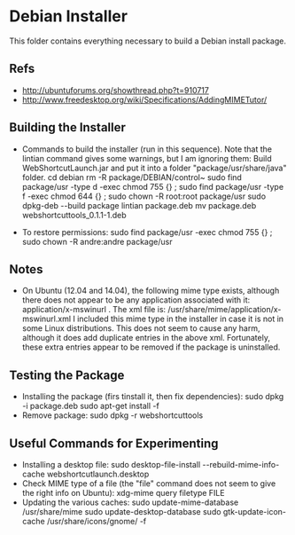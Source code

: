 Debian Installer
=================
This folder contains everything necessary to build a Debian install package.

Refs
----
- http://ubuntuforums.org/showthread.php?t=910717
- http://www.freedesktop.org/wiki/Specifications/AddingMIMETutor/

Building the Installer
----------------------
- Commands to build the installer (run in this sequence).  Note that the lintian command gives some
  warnings, but I am ignoring them:
  Build WebShortcutLaunch.jar and put it into a folder "package/usr/share/java" folder.
  cd debian
  rm -R package/DEBIAN/control~
  sudo find package/usr -type d -exec chmod 755 {} \;
  sudo find package/usr -type f -exec chmod 644 {} \;
  sudo chown -R root:root package/usr
  sudo dpkg-deb --build package
  lintian package.deb
  mv package.deb webshortcuttools_0.1.1-1.deb
  
- To restore permissions:
  sudo find package/usr -exec chmod 755 {} \;
  sudo chown -R andre:andre package/usr


Notes
-----
- On Ubuntu (12.04 and 14.04), the following mime type exists, although there does not appear to be any
  application associated with it: application/x-mswinurl .  The xml file is:
  /usr/share/mime/application/x-mswinurl.xml
  I included this mime type in the installer in case it is not in some Linux distributions.  This does
  not seem to cause any harm, although it does add duplicate entries in the above xml.  Fortunately, these
  extra entries appear to be removed if the package is uninstalled.


Testing the Package
-------------------
- Installing the package (firs tinstall it, then fix dependencies):
  sudo dpkg -i package.deb
  sudo apt-get install -f
- Remove package:
  sudo dpkg -r webshortcuttools

Useful Commands for Experimenting
---------------------------------
- Installing a desktop file:
  sudo desktop-file-install --rebuild-mime-info-cache webshortcutlaunch.desktop
- Check MIME type of a file (the "file" command does not seem to give the right info
  on Ubuntu):
  xdg-mime query filetype FILE
- Updating the various caches:
  sudo update-mime-database /usr/share/mime
  sudo update-desktop-database
  sudo gtk-update-icon-cache /usr/share/icons/gnome/ -f



